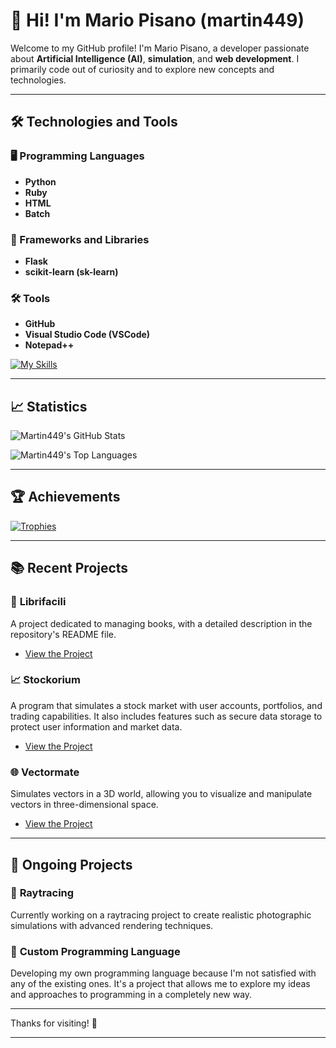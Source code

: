 # 👋 Hi! I'm Mario Pisano (martin449)

Welcome to my GitHub profile! I'm Mario Pisano, a developer passionate about **Artificial Intelligence (AI)**, **simulation**, and **web development**. I primarily code out of curiosity and to explore new concepts and technologies.

---

## 🛠️ Technologies and Tools

### 🖥️ Programming Languages
- **Python**
- **Ruby**
- **HTML**
- **Batch**

### 🔧 Frameworks and Libraries
- **Flask**
- **scikit-learn (sk-learn)**

### 🛠️ Tools
- **GitHub**
- **Visual Studio Code (VSCode)**
- **Notepad++**

[![My Skills](https://skillicons.dev/icons?i=python,ruby,html,css,github,vscode,notepad++)](https://skillicons.dev)

---

## 📈 Statistics

![Martin449's GitHub Stats](https://github-readme-stats.vercel.app/api?username=martin0449&show_icons=true&hide_title=true&hide=prs&count_private=true&hide_rank=true&include_all_commits=true&theme=radical)

![Martin449's Top Languages](https://github-readme-stats.vercel.app/api/top-langs/?username=martino449&layout=compact&theme=radical)

---

## 🏆 Achievements

[![Trophies](https://github-profile-trophy.vercel.app/?username=martin449&theme=monokai&row=2&column=4&no-bg=true&no-frame=true&margin-w=10&margin-h=10&rank=high&rank=top)](https://github.com/ryo-ma/github-profile-trophy)

---

## 📚 Recent Projects

### 📖 **Librifacili**
A project dedicated to managing books, with a detailed description in the repository's README file.
- [View the Project](https://github.com/martino449/Librifacili/blob/main/README.md)

### 📈 **Stockorium**
A program that simulates a stock market with user accounts, portfolios, and trading capabilities. It also includes features such as secure data storage to protect user information and market data.
- [View the Project](https://github.com/martino449/Stockorium)

### 🌐 **Vectormate**
Simulates vectors in a 3D world, allowing you to visualize and manipulate vectors in three-dimensional space.
- [View the Project](https://github.com/martino449/Vectormate)

---

## 🚧 Ongoing Projects

### 🎨 **Raytracing**
Currently working on a raytracing project to create realistic photographic simulations with advanced rendering techniques.

### 🔧 **Custom Programming Language**
Developing my own programming language because I'm not satisfied with any of the existing ones. It's a project that allows me to explore my ideas and approaches to programming in a completely new way.

---

Thanks for visiting! 🚀

---


